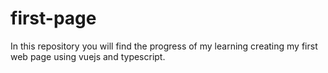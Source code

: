 # first-page
In this repository you will find the progress of my learning creating my first web page using vuejs and typescript.
